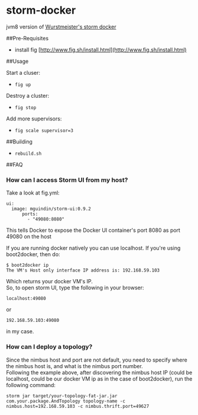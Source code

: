 storm-docker
============

jvm8 version of
[Wurstmeister's storm docker](https://github.com/wurstmeister/storm-docker)


##Pre-Requisites

- install fig [http://www.fig.sh/install.html](http://www.fig.sh/install.html)

##Usage

Start a cluser:

- ```fig up```

Destroy a cluster:

- ```fig stop```

Add more supervisors:

- ```fig scale supervisor=3```

##Building

- ```rebuild.sh```

##FAQ
### How can I access Storm UI from my host?
Take a look at fig.yml:

    ui:
      image: mguindin/storm-ui:0.9.2
	      ports:
	        - "49080:8080"
    
This tells Docker to expose the Docker UI container's port 8080 as port 49080 on the host<br/>

If you are running docker natively you can use localhost. If you're using boot2docker, then do:

    $ boot2docker ip
    The VM's Host only interface IP address is: 192.168.59.103

Which returns your docker VM's IP.<br/>
So, to open storm UI, type the following in your browser:

    localhost:49080

or 
    
    192.168.59.103:49080
    
in my case.

### How can I deploy a topology?
Since the nimbus host and port are not default, you need to specify where the nimbus host is, and what is the nimbus port number.<br/>
Following the example above, after discovering the nimbus host IP (could be localhost, could be our docker VM ip as in the case of boot2docker), run the following command:

    storm jar target/your-topology-fat-jar.jar com.your.package.AndTopology topology-name -c nimbus.host=192.168.59.103 -c nimbus.thrift.port=49627

